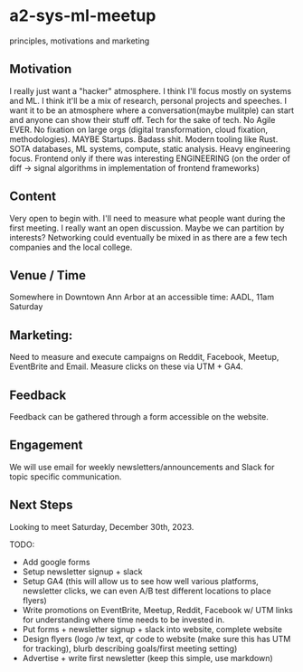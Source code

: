 # a2-sys-ml-meetup
principles, motivations and marketing

## Motivation

I really just want a "hacker" atmosphere. I think I'll focus mostly on systems and ML. I think it'll be a mix of research, personal projects and speeches. I want it to be an atmosphere where a conversation(maybe mulitple) can start and anyone can show their stuff off. Tech for the sake of tech. No Agile EVER. No fixation on large orgs (digital transformation, cloud fixation, methodologies). MAYBE Startups. Badass shit. Modern tooling like Rust. SOTA databases, ML systems, compute, static analysis. Heavy engineering focus. Frontend only if there was interesting ENGINEERING (on the order of diff -> signal algorithms in implementation of frontend frameworks)

## Content

Very open to begin with. I'll need to measure what people want during the first meeting. I really want an open discussion. Maybe we can partition by interests? Networking could eventually be mixed in as there are a few tech companies and the local college.

## Venue / Time

Somewhere in Downtown Ann Arbor at an accessible time: AADL, 11am Saturday

## Marketing:

Need to measure and execute campaigns on Reddit, Facebook, Meetup, EventBrite and Email. Measure clicks on these via UTM + GA4. 

## Feedback

Feedback can be gathered through a form accessible on the website.

## Engagement

We will use email for weekly newsletters/announcements and Slack for topic specific communication.

## Next Steps

Looking to meet Saturday, December 30th, 2023.

TODO:
- Add google forms
- Setup newsletter signup + slack
- Setup GA4 (this will allow us to see how well various platforms, newsletter clicks, we can even A/B test different locations to place flyers)
- Write promotions on EventBrite, Meetup, Reddit, Facebook w/ UTM links for understanding where time needs to be invested in.
- Put forms + newsletter signup + slack into website, complete website
- Design flyers (logo /w text, qr code to website (make sure this has UTM for tracking), blurb describing goals/first meeting setting)
- Advertise + write first newsletter (keep this simple, use markdown)
